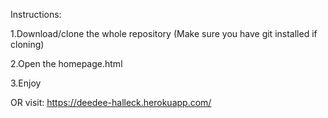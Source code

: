 Instructions:

1.Download/clone the whole repository (Make sure you have git installed if cloning)

2.Open the homepage.html

3.Enjoy

OR
visit:
https://deedee-halleck.herokuapp.com/
